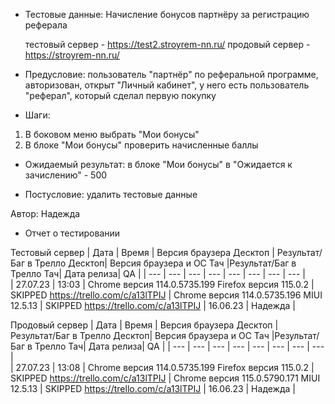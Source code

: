 * Тестовые данные: Начисление бонусов партнёру за регистрацию реферала

	тестовый сервер - https://test2.stroyrem-nn.ru/   продовый сервер - https://stroyrem-nn.ru/

* Предусловие: пользователь "партнёр" по реферальной программе, авторизован, открыт "Личный кабинет", у него есть пользователь "реферал", который сделал первую покупку

* Шаги:
1.	В боковом меню выбрать "Мои бонусы"
2.	В блоке "Мои бонусы" проверить начисленные баллы

* Ожидаемый результат: в блоке "Мои бонусы" в "Ожидается к зачислению" - 500 

* Постусловие: удалить тестовые данные

Автор: Надежда

* Отчет о тестировании
  
Тестовый сервер
| Дата | Время | Версия браузера Десктоп | Результат/Баг в Трелло Десктоп|  Версия браузера и ОС Тач |Результат/Баг в Трелло Тач| Дата релиза| QA  |
| --- | --- | --- | --- |  --- | --- | --- | --- |   
| 27.07.23 | 13:03 | Chrome версия 114.0.5735.199 Firefox версия 115.0.2 | SKIPPED https://trello.com/c/a13lTPIJ | Chrome версия 114.0.5735.196 MIUI 12.5.13 | SKIPPED https://trello.com/c/a13lTPIJ | 16.06.23 | Надежда |  

Продовый сервер
| Дата | Время | Версия браузера Десктоп | Результат/Баг в Трелло Десктоп|  Версия браузера и ОС Тач |Результат/Баг в Трелло Тач| Дата релиза| QA |
| --- | --- | --- | --- |  --- | --- | --- | --- |   
| 27.07.23 | 13:08 | Chrome версия 114.0.5735.199 Firefox версия 115.0.2 | SKIPPED https://trello.com/c/a13lTPIJ | Chrome версия 115.0.5790.171 MIUI 12.5.13 | SKIPPED https://trello.com/c/a13lTPIJ | 16.06.23 | Надежда |  